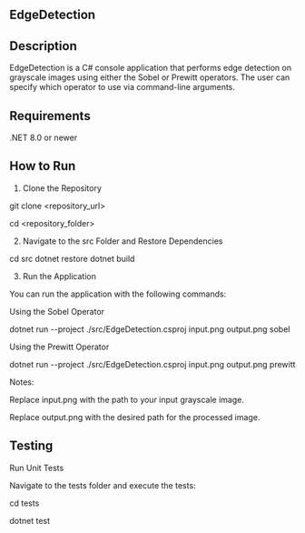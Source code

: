 ## EdgeDetection

## Description

EdgeDetection is a C# console application that performs edge detection on grayscale images using either the Sobel or Prewitt operators. The user can specify which operator to use via command-line arguments.

## Requirements

.NET 8.0 or newer


## How to Run

1. Clone the Repository

git clone <repository_url>

cd <repository_folder>

2. Navigate to the src Folder and Restore Dependencies

cd src
dotnet restore
dotnet build

3. Run the Application

You can run the application with the following commands:

Using the Sobel Operator

dotnet run --project ./src/EdgeDetection.csproj input.png output.png sobel

Using the Prewitt Operator

dotnet run --project ./src/EdgeDetection.csproj input.png output.png prewitt

Notes:

Replace input.png with the path to your input grayscale image.

Replace output.png with the desired path for the processed image.


## Testing

Run Unit Tests

Navigate to the tests folder and execute the tests:

cd tests

dotnet test



